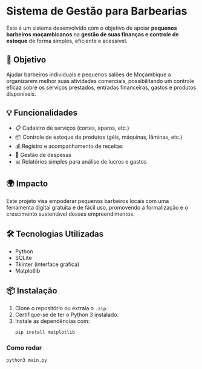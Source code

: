 # Sistema de Gestão para Barbearias

Este é um sistema desenvolvido com o objetivo de apoiar **pequenos barbeiros moçambicanos** na **gestão de suas finanças e controle de estoque** de forma simples, eficiente e acessível.

## 🎯 Objetivo

Ajudar barbeiros individuais e pequenos salões de Moçambique a organizarem melhor suas atividades comerciais, possibilitando um controle eficaz sobre os serviços prestados, entradas financeiras, gastos e produtos disponíveis.

## 💡 Funcionalidades

- 📋 Cadastro de serviços (cortes, aparos, etc.)
- 📦 Controle de estoque de produtos (géis, máquinas, lâminas, etc.)
- 💰 Registro e acompanhamento de receitas
- 🧾 Gestão de despesas
- 📊 Relatórios simples para análise de lucros e gastos

## 🌍 Impacto

Este projeto visa empoderar pequenos barbeiros locais com uma ferramenta digital gratuita e de fácil uso, promovendo a formalização e o crescimento sustentável desses empreendimentos.

## 🛠️ Tecnologias Utilizadas

- Python
- SQLite
- Tkinter (interface gráfica)
- Matplotlib 

## 📦 Instalação

1. Clone o repositório ou extraia o `.zip`.
2. Certifique-se de ter o Python 3 instalado.
3. Instale as dependências com:
   ```bash
   pip install matplotlib

### Como rodar
```bash
python3 main.py
